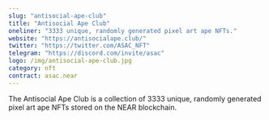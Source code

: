 ```yaml
---
slug: "antisocial-ape-club"
title: "Antisocial Ape Club"
oneliner: "3333 unique, randomly generated pixel art ape NFTs."
website: "https://antisocialape.club/"
twitter: "https://twitter.com/ASAC_NFT"
telegram: "https://discord.com/invite/asac"
logo: /img/antisocial-ape-club.jpg
category: nft
contract: asac.near
---
```


The Antisocial Ape Club is a collection of 3333 unique, randomly generated pixel art ape NFTs stored on the NEAR blockchain.
